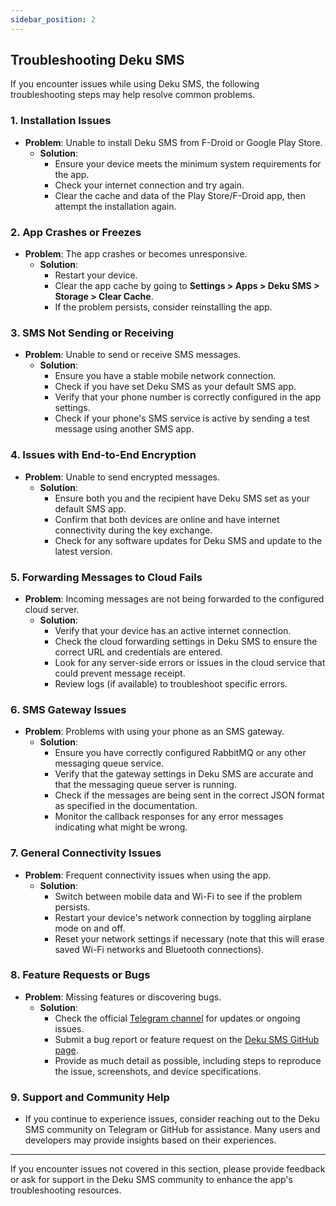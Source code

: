 ```yaml
---
sidebar_position: 2
---
```


## Troubleshooting Deku SMS

If you encounter issues while using Deku SMS, the following troubleshooting steps may help resolve common problems.

### 1. **Installation Issues**

- **Problem**: Unable to install Deku SMS from F-Droid or Google Play Store.
  - **Solution**:
    - Ensure your device meets the minimum system requirements for the app.
    - Check your internet connection and try again.
    - Clear the cache and data of the Play Store/F-Droid app, then attempt the installation again.

### 2. **App Crashes or Freezes**

- **Problem**: The app crashes or becomes unresponsive.
  - **Solution**:
    - Restart your device.
    - Clear the app cache by going to **Settings > Apps > Deku SMS > Storage > Clear Cache**.
    - If the problem persists, consider reinstalling the app.

### 3. **SMS Not Sending or Receiving**

- **Problem**: Unable to send or receive SMS messages.
  - **Solution**:
    - Ensure you have a stable mobile network connection.
    - Check if you have set Deku SMS as your default SMS app.
    - Verify that your phone number is correctly configured in the app settings.
    - Check if your phone's SMS service is active by sending a test message using another SMS app.

### 4. **Issues with End-to-End Encryption**

- **Problem**: Unable to send encrypted messages.
  - **Solution**:
    - Ensure both you and the recipient have Deku SMS set as your default SMS app.
    - Confirm that both devices are online and have internet connectivity during the key exchange.
    - Check for any software updates for Deku SMS and update to the latest version.

### 5. **Forwarding Messages to Cloud Fails**

- **Problem**: Incoming messages are not being forwarded to the configured cloud server.
  - **Solution**:
    - Verify that your device has an active internet connection.
    - Check the cloud forwarding settings in Deku SMS to ensure the correct URL and credentials are entered.
    - Look for any server-side errors or issues in the cloud service that could prevent message receipt.
    - Review logs (if available) to troubleshoot specific errors.

### 6. **SMS Gateway Issues**

- **Problem**: Problems with using your phone as an SMS gateway.
  - **Solution**:
    - Ensure you have correctly configured RabbitMQ or any other messaging queue service.
    - Verify that the gateway settings in Deku SMS are accurate and that the messaging queue server is running.
    - Check if the messages are being sent in the correct JSON format as specified in the documentation.
    - Monitor the callback responses for any error messages indicating what might be wrong.

### 7. **General Connectivity Issues**

- **Problem**: Frequent connectivity issues when using the app.
  - **Solution**:
    - Switch between mobile data and Wi-Fi to see if the problem persists.
    - Restart your device's network connection by toggling airplane mode on and off.
    - Reset your network settings if necessary (note that this will erase saved Wi-Fi networks and Bluetooth connections).

### 8. **Feature Requests or Bugs**

- **Problem**: Missing features or discovering bugs.
  - **Solution**:
    - Check the official [Telegram channel](https://t.me/deku_sms) for updates or ongoing issues.
    - Submit a bug report or feature request on the [Deku SMS GitHub page](https://github.com/deku-messaging/Deku-SMS-Android/issues).
    - Provide as much detail as possible, including steps to reproduce the issue, screenshots, and device specifications.

### 9. **Support and Community Help**

- If you continue to experience issues, consider reaching out to the Deku SMS community on Telegram or GitHub for assistance. Many users and developers may provide insights based on their experiences.

---

If you encounter issues not covered in this section, please provide feedback or ask for support in the Deku SMS community to enhance the app's troubleshooting resources.
